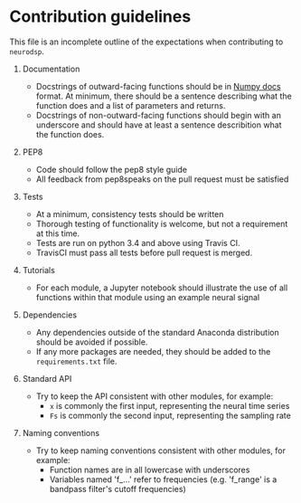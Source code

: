 # Contribution guidelines

This file is an incomplete outline of the expectations when contributing to `neurodsp`.

1. Documentation
    * Docstrings of outward-facing functions should be in
[Numpy docs](https://github.com/numpy/numpy/blob/master/doc/HOWTO_DOCUMENT.rst.txt) format. 
At minimum, there should be a sentence describing what the function does and a list of
parameters and returns.
    * Docstrings of non-outward-facing functions should begin with an underscore
and should have at least a sentence describition what the function does.

2. PEP8
    * Code should follow the pep8 style guide
    * All feedback from pep8speaks on the pull request must be satisfied

3. Tests
    * At a minimum, consistency tests should be written 
    * Thorough testing of functionality is welcome, but not a requirement at this time.
    * Tests are run on python 3.4 and above using Travis CI.
    * TravisCI must pass all tests before pull request is merged.
    
4. Tutorials
    * For each module, a Jupyter notebook should illustrate the use of all functions within that module using an example neural signal
    
5. Dependencies
    * Any dependencies outside of the standard Anaconda distribution should be avoided if possible.
    * If any more packages are needed, they should be added to the `requirements.txt` file.
    
6. Standard API
    * Try to keep the API consistent with other modules, for example:
        * `x` is commonly the first input, representing the neural time series
        * `Fs` is commonly the second input, representing the sampling rate

7. Naming conventions
    * Try to keep naming conventions consistent with other modules, for example:
        * Function names are in all lowercase with underscores
        * Variables named 'f_...' refer to frequencies (e.g. 'f_range' is a bandpass filter's cutoff frequencies)

